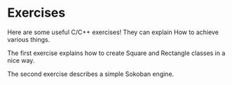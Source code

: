 # Exercises

Here are some useful C/C++ exercises! They can explain How to achieve various things.

The first exercise explains how to create Square and Rectangle classes in a nice way.

The second exercise describes a simple Sokoban engine.
